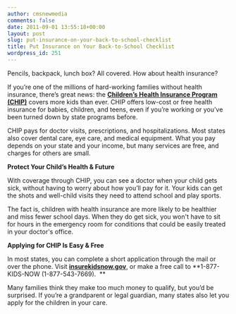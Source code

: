 ```yaml
---
author: cmsnewmedia
comments: false
date: 2011-09-01 13:55:18+00:00
layout: post
slug: put-insurance-on-your-back-to-school-checklist
title: Put Insurance on Your Back-to-School Checklist
wordpress_id: 251
---
```


Pencils, backpack, lunch box? All covered. How about health insurance?

If you’re one of the millions of hard-working families without health insurance, there’s great news: the [**Children’s Health Insurance Program (CHIP)**](http://www.insurekidsnow.gov/) covers more kids than ever. CHIP offers low-cost or free health insurance for babies, children, and teens, even if you’re working or you’ve been turned down by state programs before.

CHIP pays for doctor visits, prescriptions, and hospitalizations. Most states also cover dental care, eye care, and medical equipment. What you pay depends on your state and your income, but many services are free, and charges for others are small.

**Protect Your Child’s Health & Future**

With coverage through CHIP, you can see a doctor when your child gets sick, without having to worry about how you’ll pay for it. Your kids can get the shots and well-child visits they need to attend school and play sports. 

The fact is, children with health insurance are more likely to be healthier and miss fewer school days. When they do get sick, you won't have to sit for hours in the emergency room for conditions that could be easily treated in your doctor's office. 

**Applying for CHIP Is Easy & Free**

In most states, you can complete a short application through the mail or over the phone. Visit [**insurekidsnow.gov**](http://www.insurekidsnow.gov/), or make a free call to **1-877-KIDS-NOW (1-877-543-7669).  **

Many families think they make too much money to qualify, but you’d be surprised. If you’re a grandparent or legal guardian, many states also let you apply for the children in your care.
